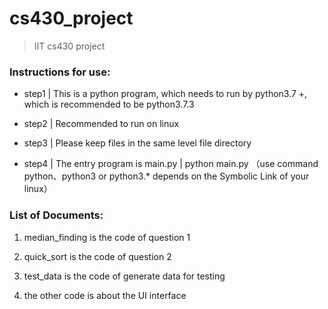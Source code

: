 # cs430_project

> IIT cs430 project

### Instructions for use:

- step1 | This is a python program, which needs to run by python3.7 +, which is recommended to be python3.7.3

- step2 | Recommended to run on linux

- step3 | Please keep files in the same level file directory

- step4 | The entry program is main.py | python main.py （use command python、python3 or python3.* depends on the Symbolic Link of your linux）

### List of Documents:

1. median_finding is the code of question 1

2. quick_sort is the code of question 2

3. test_data is the code of generate data for testing

4. the other code is about the UI interface
